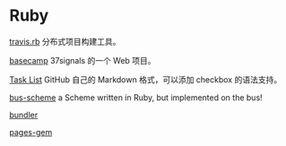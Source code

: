 Ruby
====

[travis.rb](https://github.com/Ju2ender/travis.rb)
分布式项目构建工具。

[basecamp](https://github.com/Ju2ender/basecamp)
37signals 的一个 Web 项目。

[Task List](https://github.com/Ju2ender/task_list)
GitHub 自己的 Markdown 格式，可以添加 checkbox 的语法支持。

[bus-scheme](https://github.com/technomancy/bus-scheme)
a Scheme written in Ruby, but implemented on the bus!

[bundler](https://github.com/Ju2ender/bundler)

[pages-gem](https://github.com/Ju2ender/pages-gem)
